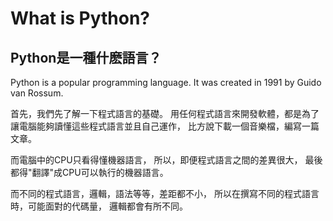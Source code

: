 # What is Python?
## Python是一種什麽語言？
Python is a popular programming language.
It was created in 1991 by Guido van Rossum.

首先，我們先了解一下程式語言的基礎。
用任何程式語言來開發軟體，都是為了讓電腦能夠讀懂這些程式語言並且自己運作，
比方說下載一個音樂檔，編寫一篇文章。

而電腦中的CPU只看得懂機器語言，
所以，即便程式語言之間的差異很大，
最後都得"翻譯"成CPU可以執行的機器語言。

而不同的程式語言，邏輯，語法等等，差距都不小，
所以在撰寫不同的程式語言時，可能面對的代碼量，
邏輯都會有所不同。
